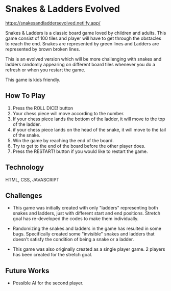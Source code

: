 # Snakes & Ladders Evolved

https://snakesandladdersevolved.netlify.app/

Snakes & Ladders is a classic board game loved by children and adults. This game consist of 100 tiles and player will have to get through the obstacles to reach the end. Snakes are represented by green lines and Ladders are represented by brown broken lines.

This is an evolved version which will be more challenging with snakes and ladders randomly appearing on different board tiles whenever you do a refresh or when you restart the game.

This game is kids friendly.

## **How To Play**

1. Press the ROLL DICE! button
2. Your chess piece will move according to the number.
3. If your chess piece lands the bottom of the ladder, it will move to the top of the ladder.
4. if your chess piece lands on the head of the snake, it will move to the tail of the snake.
5. Win the game by reaching the end of the board.
6. Try to get to the end of the board before the other player does.
7. Press the RESTART! button if you would like to restart the game.

## **Technology**

HTML, CSS, JAVASCRIPT

## **Challenges**

- This game was initially created with only "ladders" representing both snakes and ladders, just with different start and end positions. Stretch goal has re-developed the codes to make them individually.

- Randomizing the snakes and ladders in the game has resulted in some bugs. Specifically created some "invisible" snakes and ladders that doesn't satisfy the condition of being a snake or a ladder.

- This game was also originally created as a single player game. 2 players has been created for the stretch goal.

## **Future Works**

- Possible AI for the second player.
